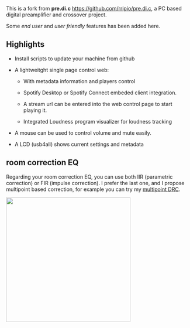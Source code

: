 This is a fork from **pre.di.c**  https://github.com/rripio/pre.di.c, a PC based digital preamplifier and crossover project.

Some *end user* and *user friendly* features has been added here.

## Highlights

- Install scripts to update your machine from github

- A lightweitght single page control web:

    - With metadata information and players control
    
    - Spotify Desktop or Spotify Connect embeded client integration.

    - A stream url can be entered into the web control page to start playing it.
    
    - Integrated Loudness program visualizer for loudness tracking

- A mouse can be used to control volume and mute easily.

- A LCD (usb4all) shows current settings and metadata


## room correction EQ

Regarding your room correction EQ, you can use both IIR (parametric correction) or FIR (impulse correction). I prefer the last one, and I propose multipoint based correction, for example you can try my [multipoint DRC](https://github.com/Rsantct/DRC).

<a href="url"><img src="https://github.com/Rsantct/pre.di.c/blob/master/pre.di.c/clients/www/images/control%20web%20v2.0a.png" align="center" width="340" ></a>
